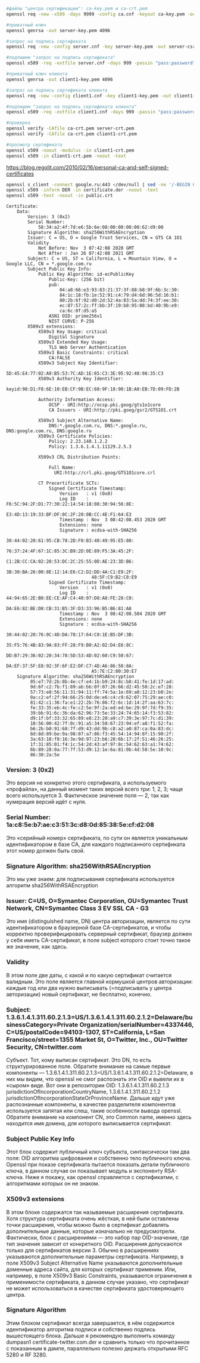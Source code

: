 ```bash
#файлы "центра сертификации": ca-key.pem и ca-crt.pem
openssl req -new -x509 -days 9999 -config ca.cnf -keyout ca-key.pem -out ca-crt.pem

#приватный ключ
openssl genrsa -out server-key.pem 4096

#запрос на подпись сертификата
openssl req -new -config server.cnf -key server-key.pem -out server-csr.pem

#подпишем "запрос на подпись сертификата"
openssl x509 -req -extfile server.cnf -days 999 -passin "pass:password" -in server-csr.pem -CA ca-crt.pem -CAkey ca-key.pem -CAcreateserial -out server-crt.pem

#приватный ключ клиента
openssl genrsa -out client1-key.pem 4096

#запрос на подпись сертификата клиента
openssl req -new -config client1.cnf -key client1-key.pem -out client1-csr.pem

#подпишем "запрос на подпись сертификата клиента"
openssl x509 -req -extfile client1.cnf -days 999 -passin "pass:password" -in client1-csr.pem -CA ca-crt.pem -CAkey ca-key.pem -CAcreateserial -out client1-crt.pem

#проверка
openssl verify -CAfile ca-crt.pem server-crt.pem
openssl verify -CAfile ca-crt.pem client1-crt.pem

#просмотр сертификата
openssl x509 -noout -modulus -in client1-crt.pem
openssl x509 -in client1-crt.pem -noout -text

```

https://blog.regolit.com/2010/02/16/personal-ca-and-self-signed-certificates


```bash
openssl s_client -connect google.ru:443 </dev/null | sed -ne '/-BEGIN CERTIFICATE-/,/-END CERTIFICATE-/p' | openssl x509 -out certificate.der -outform DER
openssl x509 -inform DER -in certificate.der -noout -text
openssl x509 -text -noout -in public.crt
```

```
Certificate:
    Data:
        Version: 3 (0x2)
        Serial Number:
            58:34:a2:4f:7d:e6:5b:6e:08:00:00:00:00:62:d9:00
        Signature Algorithm: sha256WithRSAEncryption
        Issuer: C = US, O = Google Trust Services, CN = GTS CA 1O1
        Validity
            Not Before: Nov  3 07:42:08 2020 GMT
            Not After : Jan 26 07:42:08 2021 GMT
        Subject: C = US, ST = California, L = Mountain View, O = Google LLC, CN = *.google.com.ru
        Subject Public Key Info:
            Public Key Algorithm: id-ecPublicKey
                Public-Key: (256 bit)
                pub:
                    04:a8:66:e3:93:83:21:37:3f:88:b8:9f:6b:3c:30:
                    84:1c:18:fb:1e:52:91:c4:79:d4:6d:96:5d:16:b1:
                    80:2b:6f:92:d0:2d:52:4a:83:5a:dd:74:3f:ee:30:
                    ec:87:57:2c:ff:bb:3f:19:b8:95:08:bd:40:9b:e9:
                    ca:6c:0f:d5:a5
                ASN1 OID: prime256v1
                NIST CURVE: P-256
        X509v3 extensions:
            X509v3 Key Usage: critical
                Digital Signature
            X509v3 Extended Key Usage:
                TLS Web Server Authentication
            X509v3 Basic Constraints: critical
                CA:FALSE
            X509v3 Subject Key Identifier:
                5D:45:E4:77:02:A9:B5:53:7C:AD:1E:65:C3:3E:95:92:48:98:35:C3
            X509v3 Authority Key Identifier:
                keyid:98:D1:F8:6E:10:EB:CF:9B:EC:60:9F:18:90:1B:A0:EB:7D:09:FD:2B

            Authority Information Access:
                OCSP - URI:http://ocsp.pki.goog/gts1o1core
                CA Issuers - URI:http://pki.goog/gsr2/GTS1O1.crt

            X509v3 Subject Alternative Name:
                DNS:*.google.com.ru, DNS:*.google.ru, DNS:google.com.ru, DNS:google.ru
            X509v3 Certificate Policies:
                Policy: 2.23.140.1.2.2
                Policy: 1.3.6.1.4.1.11129.2.5.3

            X509v3 CRL Distribution Points:

                Full Name:
                  URI:http://crl.pki.goog/GTS1O1core.crl

            CT Precertificate SCTs:
                Signed Certificate Timestamp:
                    Version   : v1 (0x0)
                    Log ID    : F6:5C:94:2F:D1:77:30:22:14:54:18:08:30:94:56:8E:
                                E3:4D:13:19:33:BF:DF:0C:2F:20:0B:CC:4E:F1:64:E3
                    Timestamp : Nov  3 08:42:08.453 2020 GMT
                    Extensions: none
                    Signature : ecdsa-with-SHA256
                                30:44:02:20:61:95:CB:78:2D:F0:B3:40:49:95:E5:80:
                                76:37:24:4F:67:1C:85:3C:B9:2D:0E:89:F5:3A:45:2F:
                                C1:2B:CC:CA:02:20:53:DC:2C:25:55:0D:AE:23:3D:B6:
                                3B:30:BA:26:00:8E:12:14:E6:C2:D2:DD:4A:C1:E9:2F:
                                48:5F:C9:B2:C8:E9
                Signed Certificate Timestamp:
                    Version   : v1 (0x0)
                    Log ID    : 44:94:65:2E:B0:EE:CE:AF:C4:40:07:D8:A8:FE:28:C0:
                                DA:E6:82:BE:D8:CB:31:B5:3F:D3:33:96:B5:B6:81:A8
                    Timestamp : Nov  3 08:42:08.504 2020 GMT
                    Extensions: none
                    Signature : ecdsa-with-SHA256
                                30:44:02:20:76:0C:4D:DA:78:17:64:C0:1E:B5:DF:3B:
                                35:F5:76:4B:83:9A:83:FF:28:F9:B0:A2:02:D4:E6:8C:
                                DD:B7:29:36:02:20:34:78:5D:53:4D:02:60:C9:50:67:
                                DA:EF:37:5F:E8:92:3F:6F:E2:DF:C7:4D:A6:86:50:8A:
                                A5:7E:C2:80:30:E7
    Signature Algorithm: sha256WithRSAEncryption
         05:e7:7d:2b:8b:4e:cf:e4:1b:b9:24:8c:b8:41:fe:1d:17:ad:
         9d:6f:c2:7b:f1:89:ab:bb:0f:07:26:66:d2:45:50:2c:e7:28:
         57:73:e8:56:11:31:94:11:ff:74:5a:1e:69:a8:12:23:b0:2e:
         0a:c2:ef:2f:94:66:25:0d:de:e6:c4:c9:62:07:75:29:ae:c0:
         81:42:c1:36:fa:e1:22:2b:76:86:f2:6c:1d:14:2f:aa:63:7c:
         fe:33:35:eb:4c:fe:c2:5e:9f:2a:ed:ed:be:29:9f:7d:f9:35:
         39:bb:91:6c:3b:da:62:96:73:5e:33:24:74:65:14:f3:53:82:
         d9:1f:bf:33:32:65:89:e8:23:20:a9:c7:39:3e:97:7c:d1:39:
         10:56:00:42:7f:0c:91:a5:34:58:67:23:94:ef:a8:f1:52:fa:
         b6:2b:b0:91:68:7f:d9:43:dd:9b:c8:a2:a0:87:ca:0a:83:dc:
         8d:8d:89:be:9a:98:07:a7:86:f3:45:54:14:94:8f:15:90:2f:
         3a:63:18:f8:16:3e:9d:97:23:b6:28:6b:17:2f:51:46:26:25:
         1f:31:85:01:f4:1c:54:2d:43:af:97:8c:54:62:63:a1:74:62:
         6b:89:28:0a:77:7f:53:d9:12:1e:6a:81:0b:4d:58:5e:10:9c:
         86:30:2a:5e
```

### Version: 3 (0x2)
Это версия не конкретно этого сертификата, а используемого «профайла», на данный момент таких версий всего три: 1, 2, 3; чаще всего используется 3. Фактическое значение поля — 2, так как нумерация версий идёт с нуля.

### Serial Number: 1a:c8:5e:b7:ae:c3:51:3c:d8:0d:85:38:5e:cf:d2:08
Это «серийный номер» сертификата, по сути он является уникальным идентификатором в базе CA, для каждого подписанного сертификата этот номер должен быть свой.

### Signature Algorithm: sha256WithRSAEncryption
Это мы уже знаем: для подписывания сертификата используется алгоритм sha256WithRSAEncryption

### Issuer: C=US, O=Symantec Corporation, OU=Symantec Trust Network, CN=Symantec Class 3 EV SSL CA - G3
Это имя (distinguished name, DN) центра авторизации, является по сути идентификатором в браузерной базе CA-сертификатов, и чтобы корректно проверифицировать серверный сертификат, браузер должен у себя иметь CA-сертификат, в поле subject которого стоит точно такое же значение, как здесь.

### Validity
В этом поле две даты, с какой и по какую сертификат считается валидным. Это поле является главной кормушкой центров авторизации: каждые год или два нужно выписывать (=подписывать у центра авторизации) новый сертификат, не бесплатно, конечно.

### Subject: 1.3.6.1.4.1.311.60.2.1.3=US/1.3.6.1.4.1.311.60.2.1.2=Delaware/businessCategory=Private Organization/serialNumber=4337446, C=US/postalCode=94103-1307, ST=California, L=San Francisco/street=1355 Market St, O=Twitter, Inc., OU=Twitter Security, CN=twitter.com
Субъект. Тот, кому выписан сертификат. Это DN, то есть структурированное поле. Обратите внимание на самые первые компоненты — 1.3.6.1.4.1.311.60.2.1.3=US/1.3.6.1.4.1.311.60.2.1.2=Delaware, в них мы видим, что openssl не смог распознать эти OID и вывели их в «сыром» виде. Вот они в репозитории OID: 1.3.6.1.4.1.311.60.2.1.3 jurisdictionOfIncorporationCountryName, 1.3.6.1.4.1.311.60.2.1.2 jurisdictionOfIncorporationStateOrProvinceName. Дальше идут уже распознанные компоненты, в качестве разделителя компонентов используется запятая или слеш, такие особенности вывода openssl.
Обратите внимание на компонент CN, это Common name, именно здесь находится имя домена, для которого выписывается сертификат.

### Subject Public Key Info
Этот блок содержит публичный ключ субъекта, синтаксически там два поля: OID алгоритма шифрования и собственно тело публичного ключа. Openssl при показе сертификата пытается показать детали публичного ключа, в данном случае он показывает модуль и экспоненту RSA-ключа. Ниже я покажу, как openssl справляется с сертификатми, с алгоритмами которых он не знаком.

### X509v3 extensions
В этом блоке содержатся так называемые расширения сертификата. Хотя структура сертификата очень жёсткая, в ней были оставлены точки расширения, чтобы можно было в сертификат добавлять дополнительные данные, которые изначально не предусмотрели. Фактически, блок с расширениями — это набор пар OID-значение, где тип значения зависит от конкретного OID. Расширения допускаются только для сертификатов версии 3.
Обычно в расширениях указываются дополнительные параметры сертификата. Например, в поле X509v3 Subject Alternative Name указываются дополнительные доменные адреса сайта, для которых сертификат применим. Или, например, в поле X509v3 Basic Constraints, указываются ограничения в применимости сертификата, в данном случае указано, что сертификат не может использоваться в качестве сертификата удостоверяющего центра.

### Signature Algorithm
Этим блоком сертификат всегда завершается, в нём содержится идентификатор алгоритма подписи и собственно подпись вышестоящего блока.
Дальше я рекомендую выполнить команду dumpasn1 certificate-twitter.com.der и сравнить только что прочитанное с показанным в дампе, параллельно полезно держать открытыми RFC 5280 и RF 3280.
